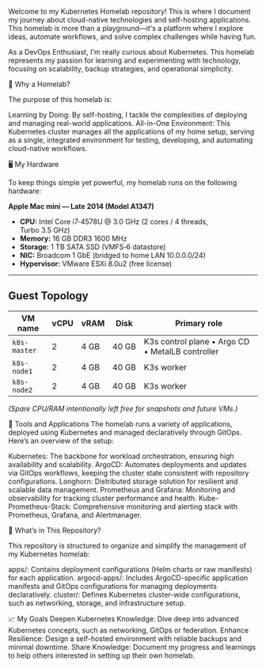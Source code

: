 Welcome to my Kubernetes Homelab repository! This is where I document my journey about cloud-native technologies and self-hosting applications. This homelab is more than a playground—it's a platform where I explore ideas, automate workflows, and solve complex challenges while having fun.

As a DevOps Enthusiast, I'm really curious about Kubernetes. This homelab represents my passion for learning and experimenting with technology, focusing on scalability, backup strategies, and operational simplicity.

🚀 Why a Homelab?

The purpose of this homelab is:

Learning by Doing: By self-hosting, I tackle the complexities of deploying and managing real-world applications.
All-in-One Environment: This Kubernetes cluster manages all the applications of my home setup, serving as a single, integrated environment for testing, developing, and automating cloud-native workflows.

🖥️ My Hardware

To keep things simple yet powerful, my homelab runs on the following hardware:


**Apple Mac mini — Late 2014 (Model A1347)**  
* **CPU:** Intel Core i7‑4578U @ 3.0 GHz (2 cores / 4 threads, Turbo 3.5 GHz)  
* **Memory:** 16 GB DDR3 1600 MHz  
* **Storage:** 1 TB SATA SSD (VMFS‑6 datastore)  
* **NIC:** Broadcom 1 GbE (bridged to home LAN 10.0.0.0/24)  
* **Hypervisor:** VMware ESXi 8.0u2 (free license)

---

## Guest Topology

| VM name        | vCPU | vRAM | Disk | Primary role |
|----------------|------|------|------|--------------|
| `k8s-master`   | 2    | 4 GB | 40 GB | K3s control plane • Argo CD • MetalLB controller |
| `k8s-node1` | 2    | 4 GB | 40 GB | K3s worker |
| `k8s-node2`      | 2    | 4 GB | 40 GB | K3s worker |

*(Spare CPU/RAM intentionally left free for snapshots and future VMs.)*

🔧 Tools and Applications
The homelab runs a variety of applications, deployed using Kubernetes and managed declaratively through GitOps. Here’s an overview of the setup:

Kubernetes: The backbone for workload orchestration, ensuring high availability and scalability.
ArgoCD: Automates deployments and updates via GitOps workflows, keeping the cluster state consistent with repository configurations.
Longhorn: Distributed storage solution for resilient and scalable data management.
Prometheus and Grafana: Monitoring and observability for tracking cluster performance and health.
Kube-Prometheus-Stack: Comprehensive monitoring and alerting stack with Prometheus, Grafana, and Alertmanager.

📂 What’s in This Repository?

This repository is structured to organize and simplify the management of my Kubernetes homelab:

apps/: Contains deployment configurations (Helm charts or raw manifests) for each application.
argocd-apps/: Includes ArgoCD-specific application manifests and GitOps configurations for managing deployments declaratively.
cluster/: Defines Kubernetes cluster-wide configurations, such as networking, storage, and infrastructure setup.

📈 My Goals
Deepen Kubernetes Knowledge: Dive deep into advanced Kubernetes concepts, such as networking, GitOps or federation.
Enhance Resilience: Design a self-hosted environment with reliable backups and minimal downtime.
Share Knowledge: Document my progress and learnings to help others interested in setting up their own homelab.

